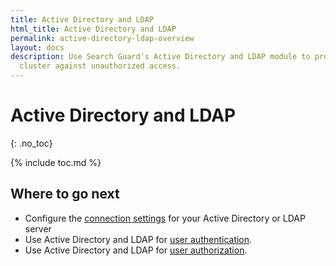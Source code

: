 ```yaml
---
title: Active Directory and LDAP
html_title: Active Directory and LDAP
permalink: active-directory-ldap-overview
layout: docs
description: Use Search Guard's Active Directory and LDAP module to protect your Elasticsearch
  cluster against unauthorized access.
---
```

<!---
Copyright 2022 floragunn GmbH
-->

# Active Directory and LDAP
{: .no_toc}

{% include toc.md %}


## Where to go next

* Configure the [connection settings](../_docs_auth_auth/auth_auth_ldap_connection_settings.md) for your Active Directory or LDAP server
* Use Active Directory and LDAP for [user authentication](../_docs_auth_auth/auth_auth_ldap_authentication.md).
* Use Active Directory and LDAP for [user authorization](../_docs_auth_auth/auth_auth_ldap_authorisation.md).
